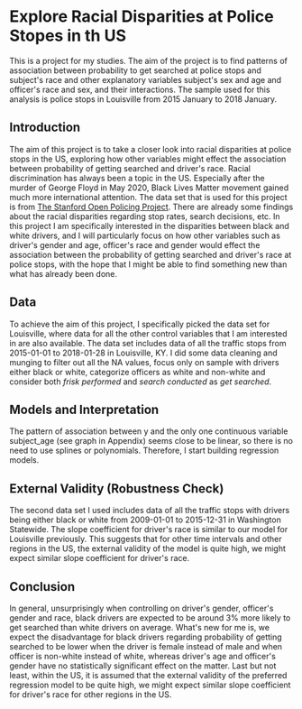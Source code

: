 # Explore Racial Disparities at Police Stopes in th US
This is a project for my studies. The aim of the project is to find patterns of association between probability to get searched at police stops and subject's race and other explanatory variables subject's sex and age and officer's race and sex, and their interactions. The sample used for this analysis is police stops in Louisville from 2015 January to 2018 January. 

## Introduction
The aim of this project is to take a closer look into racial disparities at police stops in the US, exploring how other variables might effect the association between probability of getting searched and driver's race. Racial discrimination has always been a topic in the US. Especially after the murder of George Floyd in May 2020, Black Lives Matter movement gained much more international attention. The data set that is used for this project is from [The Stanford Open Policing Project](https://openpolicing.stanford.edu/data/). There are already some findings about the racial disparities regarding stop rates, search decisions, etc. In this project I am specifically interested in the disparities between black and white drivers, and I will particularly focus on how other variables such as driver's gender and age, officer's race and gender would effect the association between the probability of getting searched and driver's race at police stops, with the hope that I might be able to find something new than what has already been done.

## Data
To achieve the aim of this project, I specifically picked the data set for Louisville, where data for all the other control variables that I am interested in are also available. The data set includes data of all the traffic stops from 2015-01-01 to 2018-01-28 in Louisville, KY. I did some data cleaning and munging to filter out all the NA values, focus only on sample with drivers either black or white, categorize officers as white and non-white and consider both *frisk performed* and *search conducted* as *get searched*.

## Models and Interpretation
The pattern of association between y and the only one continuous variable subject_age (see graph in Appendix) seems close to be linear, so there is no need to use splines or polynomials. Therefore, I start building regression models.

## External Validity (Robustness Check)
The second data set I used includes data of all the traffic stops with drivers being either black or white from 2009-01-01 to 2015-12-31 in Washington Statewide. The slope coefficient for driver's race is similar to our model for Louisville previously. This suggests that for other time intervals and other regions in the US, the external validity of the model is quite high, we might expect similar slope coefficient for driver's race.

## Conclusion
In general, unsurprisingly when controlling on driver's gender, officer's gender and race, black drivers are expected to be around 3% more likely to get searched than white drivers on average. What's new for me is, we expect the disadvantage for black drivers regarding probability of getting searched to be lower when the driver is female instead of male and when officer is non-white instead of white, whereas driver's age and officer's gender have no statistically significant effect on the matter. Last but not least, within the US, it is assumed that the external validity of the preferred regression model to be quite high, we might expect similar slope coefficient for driver's race for other regions in the US.

